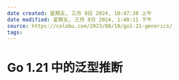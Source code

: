 ```yaml
---
date created: 星期五, 三月 8日 2024, 10:47:38 上午
date modified: 星期五, 三月 8日 2024, 1:40:11 下午
source: https://colobu.com/2023/08/18/go1-21-generics/
tags: 
---
```


# Go 1.21 中的泛型推断

